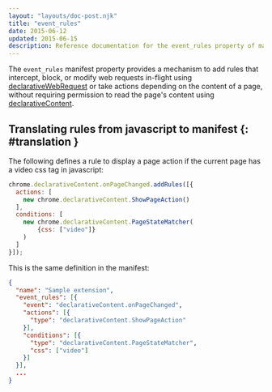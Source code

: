 ```yaml
---
layout: "layouts/doc-post.njk"
title: "event_rules"
date: 2015-06-12
updated: 2015-06-15
description: Reference documentation for the event_rules property of manifest.json.
---
```


The `event_rules` manifest property provides a mechanism to add rules that intercept, block, or
modify web requests in-flight using [declarativeWebRequest][1] or take actions depending on the
content of a page, without requiring permission to read the page's content using
[declarativeContent][2].

## Translating rules from javascript to manifest {: #translation }

The following defines a rule to display a page action if the current page has a video css tag in
javascript:

```js
chrome.declarativeContent.onPageChanged.addRules([{
  actions: [
    new chrome.declarativeContent.ShowPageAction()
  ],
  conditions: [
    new chrome.declarativeContent.PageStateMatcher(
        {css: ["video"]}
    )
  ]
}]);
```

This is the same definition in the manifest:

```json
{
  "name": "Sample extension",
  "event_rules": [{
    "event": "declarativeContent.onPageChanged",
    "actions": [{
      "type": "declarativeContent.ShowPageAction"
    }],
    "conditions": [{
      "type": "declarativeContent.PageStateMatcher",
      "css": ["video"]
    }]
  }],
  ...
}
```

[1]: /docs/extensions/declarativeWebRequest
[2]: /docs/extensions/declarativeContent
